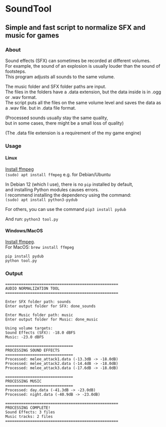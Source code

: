 # SoundTool
## Simple and fast script to normalize SFX and music for games


### About
Sound effects (SFX) can sometimes be recorded at different volumes.  
For example, the sound of an explosion is usually louder than the sound of footsteps.  
This program adjusts all sounds to the same volume.  

The music folder and SFX folder paths are input.  
The files in the folders have a .data extension, but the data inside is in .ogg or .wav format.  
The script puts all the files on the same volume level and saves the data as a .wav file.
but in .data file format.

(Processed sounds usually stay the same quality,   
but in some cases, there might be a small loss of quality)

(The .data file extension is a requirement of the my game engine)


### Usage

#### Linux
[Install ffmpeg](https://ffmpeg.org/download.html)    
`(sudo) apt install ffmpeg` e.g. for Debian/Ubuntu


In Debian 12 (which I use), there is no `pip` installed by default,   
and installing Python modules causes errors.  
I recommend installing the dependency using the command:   
`(sudo) apt install python3-pydub`

For others, you can use the command
`pip3 install pydub`

And run: `python3 tool.py`

#### Windows/MacOS
[Install ffmpeg](https://ffmpeg.org/download.html).   
For MacOS: `brew install ffmpeg`

```
pip install pydub
python tool.py
```

### Output
```
==================================================
AUDIO NORMALIZATION TOOL
==================================================

Enter SFX folder path: sounds
Enter output folder for SFX: done_sounds

Enter Music folder path: music
Enter output folder for Music: done_music

Using volume targets:
Sound Effects (SFX): -18.0 dBFS
Music: -23.0 dBFS

==============================
PROCESSING SOUND EFFECTS
==============================
Processed: melee_attack1.data (-13.3dB -> -18.0dB)
Processed: melee_attack2.data (-14.4dB -> -18.0dB)
Processed: melee_attack3.data (-17.6dB -> -18.0dB)

==============================
PROCESSING MUSIC
==============================
Processed: day.data (-41.3dB -> -23.0dB)
Processed: night.data (-40.9dB -> -23.0dB)

==================================================
PROCESSING COMPLETE!
Sound Effects: 3 files
Music tracks: 2 files
==================================================
```
